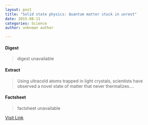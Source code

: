 ```yaml
---
layout: post
title: "Solid state physics: Quantum matter stuck in unrest"
date: 2015-08-11
categories: Science
author: unknown author

---
```



#### Digest
>digest unavailable

#### Extract
>Using ultracold atoms trapped in light crystals, scientists have observed a novel state of matter that never thermalizes....

#### Factsheet
>factsheet unavailable

[Visit Link](http://www.sciencedaily.com/releases/2015/07/150731070449.htm)


